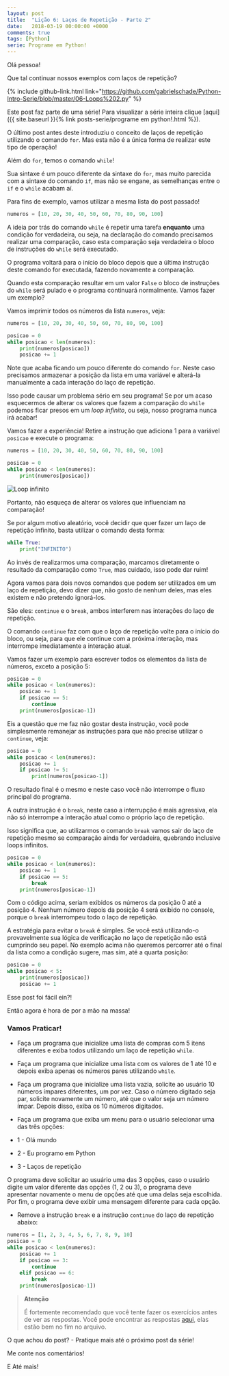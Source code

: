 ```yaml
---
layout: post
title:  "Lição 6: Laços de Repetição - Parte 2"
date:   2018-03-19 00:00:00 +0000
comments: true
tags: [Python]
serie: Programe em Python!
---
```


Olá pessoa!

Que tal continuar nossos exemplos com laços de repetição?

<!--more-->

{% include github-link.html link="https://github.com/gabrielschade/Python-Intro-Serie/blob/master/06-Loops%202.py" %} 

Este post faz parte de uma série! Para visualizar a série inteira clique [aqui]({{ site.baseurl }}{% link posts-serie/programe em python!.html %}).

O último post antes deste introduziu o conceito de laços de repetição utilizando o comando `for`. Mas esta não é a única forma de realizar este tipo de operação!

Além do `for`, temos o comando `while`! 

Sua sintaxe é um pouco diferente da sintaxe do `for`, mas muito parecida com a sintaxe do comando `if`, mas não se engane, as semelhanças entre o `if` e o `while` acabam aí.

Para fins de exemplo, vamos utilizar a mesma lista do post passado!

```python
numeros = [10, 20, 30, 40, 50, 60, 70, 80, 90, 100]
```

A ideia por trás do comando `while` é repetir uma tarefa **enquanto** uma condição for verdadeira, ou seja, na declaração do comando precisamos realizar uma comparação, caso esta comparação seja verdadeira o bloco de instruções do `while` será executado.

O programa voltará para o início do bloco depois que a última instrução deste comando for executada, fazendo novamente a comparação.

Quando esta comparação resultar em um valor `False` o bloco de instruções do `while` será pulado e o programa continuará normalmente. Vamos fazer um exemplo?

Vamos imprimir todos os números da lista `numeros`, veja:
```python
numeros = [10, 20, 30, 40, 50, 60, 70, 80, 90, 100]

posicao = 0
while posicao < len(numeros):
    print(numeros[posicao])
    posicao += 1
```
Note que acaba ficando um pouco diferente do comando `for`. Neste caso precisamos armazenar a posição da lista em uma variável e alterá-la manualmente a cada interação do laço de repetição.

Isso pode causar um problema sério em seu programa! Se por um acaso esquecermos de alterar os valores que fazem a comparação do `while` podemos ficar presos em um *loop infinito*, ou seja, nosso programa nunca irá acabar!

Vamos fazer a experiência! Retire a instrução que adiciona 1 para a variável `posicao` e execute o programa:

```python
numeros = [10, 20, 30, 40, 50, 60, 70, 80, 90, 100]

posicao = 0
while posicao < len(numeros):
    print(numeros[posicao])
```
![Loop infinito](https://i.imgur.com/VY8hqRD.jpg)

Portanto, não esqueça de alterar os valores que influenciam na comparação!

Se por algum motivo aleatório, você decidir que quer fazer um laço de repetição infinito, basta utilizar o comando desta forma:

```python
while True:
    print("INFINITO")
```
Ao invés de realizarmos uma comparação, marcamos diretamente o resultado da comparação como `True`, mas cuidado, isso pode dar ruim!

Agora vamos para dois novos comandos que podem ser utilizados em um laço de repetição, devo dizer que, não gosto de nenhum deles, mas eles existem e não pretendo ignorá-los.

São eles: `continue` e o `break`, ambos interferem nas interações do laço de repetição.

O comando `continue` faz com que o laço de repetição volte para o início do bloco, ou seja, para que ele continue com a próxima interação, mas interrompe imediatamente a interação atual.

Vamos fazer um exemplo para escrever todos os elementos da lista de números, exceto a posição 5:

```python
posicao = 0
while posicao < len(numeros):
    posicao += 1
    if posicao == 5:
        continue
    print(numeros[posicao-1])
```
Eis a questão que me faz não gostar desta instrução, você pode simplesmente remanejar as instruções para que não precise utilizar o `continue`, veja:

```python
posicao = 0
while posicao < len(numeros):
    posicao += 1
    if posicao != 5:
        print(numeros[posicao-1]) 
```

O resultado final é o mesmo e neste caso você não interrompe o fluxo principal do programa.

A outra instrução é o `break`, neste caso a interrupção é mais agressiva, ela não só interrompe a interação atual como o próprio laço de repetição.

Isso significa que, ao utilizarmos o comando `break` vamos sair do laço de repetição mesmo se comparação ainda for verdadeira, quebrando inclusive loops infinitos.

```python
posicao = 0
while posicao < len(numeros):
    posicao += 1
    if posicao == 5:
        break
    print(numeros[posicao-1])
```

Com o código acima, seriam exibidos os números da posição 0 até a posição 4. Nenhum número depois da posição 4 será exibido no console, porque o `break` interrompeu todo o laço de repetição.

A estratégia para evitar o `break` é simples. Se você está utilizando-o provavelmente sua lógica de verificação no laço de repetição não está cumprindo seu papel. No exemplo acima não queremos percorrer até o final da lista como a condição sugere, mas sim, até a quarta posição:

```python
posicao = 0
while posicao < 5:
    print(numeros[posicao])
    posicao += 1
```

Esse post foi fácil ein?! 

Então agora é hora de por a mão na massa!

### Vamos Praticar!

* Faça um programa que inicialize uma lista de compras com 5 itens diferentes e exiba todos utilizando um laço de repetição `while`.

* Faça um programa que inicialize uma lista com os valores de 1 até 10 e depois exiba apenas os números pares utilizando `while`.

* Faça um programa que inicialize uma lista vazia, solicite ao usuário 10 números ímpares diferentes, um por vez. Caso o número digitado seja par, solicite novamente um número, até que o valor seja um número ímpar. Depois disso, exiba os 10 números digitados.

* Faça um programa que exiba um menu para o usuário selecionar uma das três opções:
 * 1 - Olá mundo
 * 2 - Eu programo em Python
 * 3 - Laços de repetição

O programa deve solicitar ao usuário uma das 3 opções, caso o usuário digite um valor diferente das opções (1, 2 ou 3), o programa deve apresentar novamente o menu de opções até que uma delas seja escolhida.
Por fim, o programa deve exibir uma mensagem diferente para cada opção.

* Remove a instrução `break` e a instrução `continue` do laço de repetição abaixo:
```python
numeros = [1, 2, 3, 4, 5, 6, 7, 8, 9, 10]
posicao = 0
while posicao < len(numeros):
    posicao += 1
    if posicao == 3:
        continue
    elif posicao == 6:
        break
    print(numeros[posicao-1])
```
> **Atenção**
> 
> É fortemente recomendado que você tente fazer os exercícios antes de ver as respostas.
> Você pode encontrar as respostas [aqui](https://github.com/gabrielschade/Python-Intro-Serie/blob/master/06-Loops%202.py), elas estão bem no fim no arquivo.

O que achou do post? - Pratique mais até o próximo post da série!

Me conte nos comentários!

E Até mais!